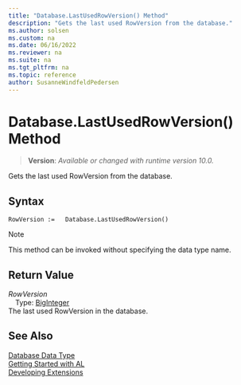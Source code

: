 ```yaml
---
title: "Database.LastUsedRowVersion() Method"
description: "Gets the last used RowVersion from the database."
ms.author: solsen
ms.custom: na
ms.date: 06/16/2022
ms.reviewer: na
ms.suite: na
ms.tgt_pltfrm: na
ms.topic: reference
author: SusanneWindfeldPedersen
---
```

[//]: # (START>DO_NOT_EDIT)
[//]: # (IMPORTANT:Do not edit any of the content between here and the END>DO_NOT_EDIT.)
[//]: # (Any modifications should be made in the .xml files in the ModernDev repo.)
# Database.LastUsedRowVersion() Method
> **Version**: _Available or changed with runtime version 10.0._

Gets the last used RowVersion from the database.


## Syntax
```AL
RowVersion :=   Database.LastUsedRowVersion()
```
> [!NOTE]
> This method can be invoked without specifying the data type name.

## Return Value
*RowVersion*  
&emsp;Type: [BigInteger](../biginteger/biginteger-data-type.md)  
The last used RowVersion in the database.


[//]: # (IMPORTANT: END>DO_NOT_EDIT)
## See Also
[Database Data Type](database-data-type.md)  
[Getting Started with AL](../../devenv-get-started.md)  
[Developing Extensions](../../devenv-dev-overview.md)